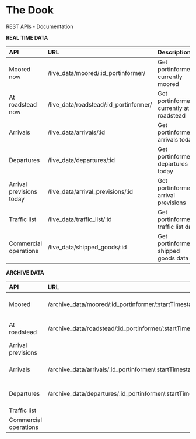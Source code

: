 # The Dook
REST APIs - Documentation 

**REAL TIME DATA**

|API | URL | Description|
|:----|:-----|:------------|
|Moored now|/live_data/moored/:id_portinformer/|Get portinformer's currently moored|
|At roadstead now|/live_data/roadstead/:id_portinformer/|Get portinformer's currently at roadstead|
|Arrivals|/live_data/arrivals/:id|Get portinformer's arrivals today| 
|Departures|/live_data/departures/:id    | Get portinformer's departures today| 
|Arrival previsions today|/live_data/arrival_previsions/:id    |Get portinformer's arrival previsions  |
|Traffic list|/live_data/traffic_list/:id    |Get portinformer's traffic list data   |
|Commercial operations|/live_data/shipped_goods/:id    |Get portinformer's shipped goods data    |


**ARCHIVE DATA**

|API | URL | Description|
|:----|:-----|:------------|
|Moored|/archive_data/moored/:id_portinformer/:startTimestamp/:stopTimestamp/|Get portinformer moored|
|At roadstead|/archive_data/roadstead/:id_portinformer/:startTimestamp/:stopTimestamp/|Get portinformer at roadstead|
|Arrival previsions|    |    |
|Arrivals|/archive_data/arrivals/:id_portinformer/:startTimestamp/:stopTimestamp/|Get portinformer arrivals|
|Departures|/archive_data/departures/:id_portinformer/:startTimestamp/:stopTimestamp/|Get portinformer departures| 
|Traffic list|    |    |
|Commercial operations|    |    |
